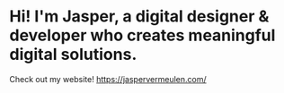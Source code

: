 # Hi! I'm Jasper, a digital designer & developer who creates meaningful digital solutions.

Check out my website! https://jaspervermeulen.com/
